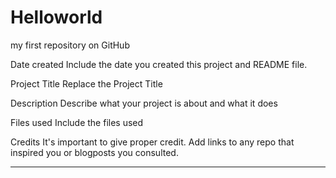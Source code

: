 # Helloworld
my first repository on GitHub

Date created
Include the date you created this project and README file.

Project Title
Replace the Project Title

Description
Describe what your project is about and what it does

Files used
Include the files used

Credits
It's important to give proper credit. Add links to any repo that inspired you or blogposts you consulted.

----
